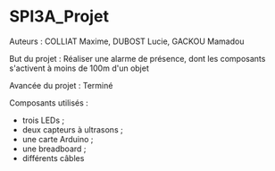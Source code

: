 # SPI3A_Projet

Auteurs : COLLIAT Maxime, DUBOST Lucie, GACKOU Mamadou


But du projet : Réaliser une alarme de présence, dont les composants s'activent à moins de 100m d'un objet


Avancée du projet : Terminé

Composants utilisés : 
- trois LEDs ; 
- deux capteurs à ultrasons ;
- une carte Arduino ;
- une breadboard ;
- différents câbles
